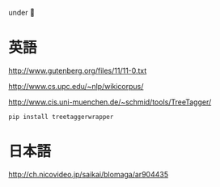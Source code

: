 under :construction:

# 英語

http://www.gutenberg.org/files/11/11-0.txt

http://www.cs.upc.edu/~nlp/wikicorpus/

http://www.cis.uni-muenchen.de/~schmid/tools/TreeTagger/

```
pip install treetaggerwrapper
```

# 日本語

http://ch.nicovideo.jp/saikai/blomaga/ar904435